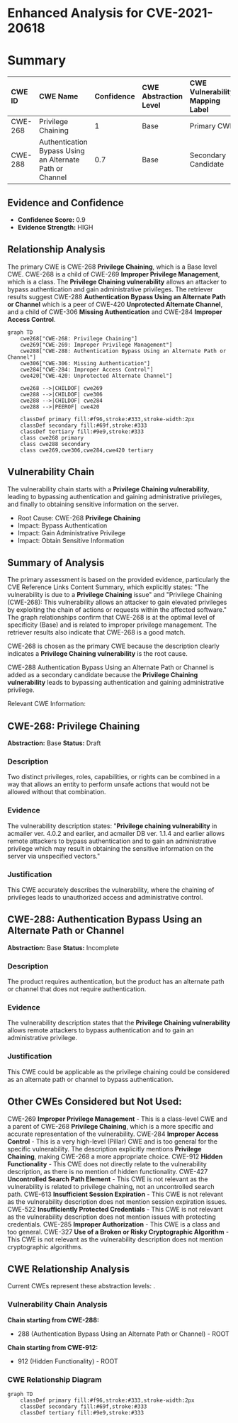 # Enhanced Analysis for CVE-2021-20618

# Summary
| CWE ID  | CWE Name                                                                   | Confidence | CWE Abstraction Level | CWE Vulnerability Mapping Label | CWE-Vulnerability Mapping Notes |
| :-------- | :------------------------------------------------------------------------- | :--------- | :---------------------- | :------------------------------ | :------------------------------ |
| CWE-268   | Privilege Chaining                                                         | 1          | Base                    | Primary CWE                    | Allowed                       |
| CWE-288 | Authentication Bypass Using an Alternate Path or Channel | 0.7        | Base | Secondary Candidate | Allowed |

## Evidence and Confidence

*   **Confidence Score:** 0.9
*   **Evidence Strength:** HIGH

## Relationship Analysis
The primary CWE is CWE-268 **Privilege Chaining**, which is a Base level CWE. CWE-268 is a child of CWE-269 **Improper Privilege Management**, which is a class. The **Privilege Chaining vulnerability** allows an attacker to bypass authentication and gain administrative privileges. The retriever results suggest CWE-288 **Authentication Bypass Using an Alternate Path or Channel** which is a peer of CWE-420 **Unprotected Alternate Channel**, and a child of CWE-306 **Missing Authentication** and CWE-284 **Improper Access Control**.

```mermaid
graph TD
    cwe268["CWE-268: Privilege Chaining"]
    cwe269["CWE-269: Improper Privilege Management"]
    cwe288["CWE-288: Authentication Bypass Using an Alternate Path or Channel"]
    cwe306["CWE-306: Missing Authentication"]
    cwe284["CWE-284: Improper Access Control"]
    cwe420["CWE-420: Unprotected Alternate Channel"]

    cwe268 -->|CHILDOF| cwe269
    cwe288 -->|CHILDOF| cwe306
    cwe288 -->|CHILDOF| cwe284
    cwe288 -->|PEEROF| cwe420
    
    classDef primary fill:#f96,stroke:#333,stroke-width:2px
    classDef secondary fill:#69f,stroke:#333
    classDef tertiary fill:#9e9,stroke:#333
    class cwe268 primary
    class cwe288 secondary
    class cwe269,cwe306,cwe284,cwe420 tertiary
```

## Vulnerability Chain
The vulnerability chain starts with a **Privilege Chaining vulnerability**, leading to bypassing authentication and gaining administrative privileges, and finally to obtaining sensitive information on the server.
  - Root Cause: CWE-268 **Privilege Chaining**
  - Impact: Bypass Authentication
  - Impact: Gain Administrative Privilege
  - Impact: Obtain Sensitive Information

## Summary of Analysis
The primary assessment is based on the provided evidence, particularly the CVE Reference Links Content Summary, which explicitly states: "The vulnerability is due to a **Privilege Chaining** issue" and "Privilege Chaining (CWE-268): This vulnerability allows an attacker to gain elevated privileges by exploiting the chain of actions or requests within the affected software."
The graph relationships confirm that CWE-268 is at the optimal level of specificity (Base) and is related to improper privilege management. The retriever results also indicate that CWE-268 is a good match.

CWE-268 is chosen as the primary CWE because the description clearly indicates a **Privilege Chaining vulnerability** is the root cause.

CWE-288 Authentication Bypass Using an Alternate Path or Channel is added as a secondary candidate because the **Privilege Chaining vulnerability** leads to bypassing authentication and gaining administrative privilege.

Relevant CWE Information:

## CWE-268: Privilege Chaining
**Abstraction:** Base
**Status:** Draft

### Description
Two distinct privileges, roles, capabilities, or rights can be combined in a way that allows an entity to perform unsafe actions that would not be allowed without that combination.

### Evidence
The vulnerability description states: "**Privilege chaining vulnerability** in acmailer ver. 4.0.2 and earlier, and acmailer DB ver. 1.1.4 and earlier allows remote attackers to bypass authentication and to gain an administrative privilege which may result in obtaining the sensitive information on the server via unspecified vectors."

### Justification
This CWE accurately describes the vulnerability, where the chaining of privileges leads to unauthorized access and administrative control.

## CWE-288: Authentication Bypass Using an Alternate Path or Channel
**Abstraction:** Base
**Status:** Incomplete

### Description
The product requires authentication, but the product has an alternate path or channel that does not require authentication.

### Evidence
The vulnerability description states that the **Privilege Chaining vulnerability** allows remote attackers to bypass authentication and to gain an administrative privilege.

### Justification
This CWE could be applicable as the privilege chaining could be considered as an alternate path or channel to bypass authentication.

## Other CWEs Considered but Not Used:
CWE-269 **Improper Privilege Management** - This is a class-level CWE and a parent of CWE-268 **Privilege Chaining**, which is a more specific and accurate representation of the vulnerability.
CWE-284 **Improper Access Control** - This is a very high-level (Pillar) CWE and is too general for the specific vulnerability. The description explicitly mentions **Privilege Chaining**, making CWE-268 a more appropriate choice.
CWE-912 **Hidden Functionality** - This CWE does not directly relate to the vulnerability description, as there is no mention of hidden functionality.
CWE-427 **Uncontrolled Search Path Element** - This CWE is not relevant as the vulnerability is related to privilege chaining, not an uncontrolled search path.
CWE-613 **Insufficient Session Expiration** - This CWE is not relevant as the vulnerability description does not mention session expiration issues.
CWE-522 **Insufficiently Protected Credentials** - This CWE is not relevant as the vulnerability description does not mention issues with protecting credentials.
CWE-285 **Improper Authorization** - This CWE is a class and too general.
CWE-327 **Use of a Broken or Risky Cryptographic Algorithm** - This CWE is not relevant as the vulnerability description does not mention cryptographic algorithms.


## CWE Relationship Analysis

Current CWEs represent these abstraction levels: .


### Vulnerability Chain Analysis

**Chain starting from CWE-288:**
- 288 (Authentication Bypass Using an Alternate Path or Channel) - ROOT


**Chain starting from CWE-912:**
- 912 (Hidden Functionality) - ROOT



### CWE Relationship Diagram

```mermaid
graph TD
    classDef primary fill:#f96,stroke:#333,stroke-width:2px
    classDef secondary fill:#69f,stroke:#333
    classDef tertiary fill:#9e9,stroke:#333
```